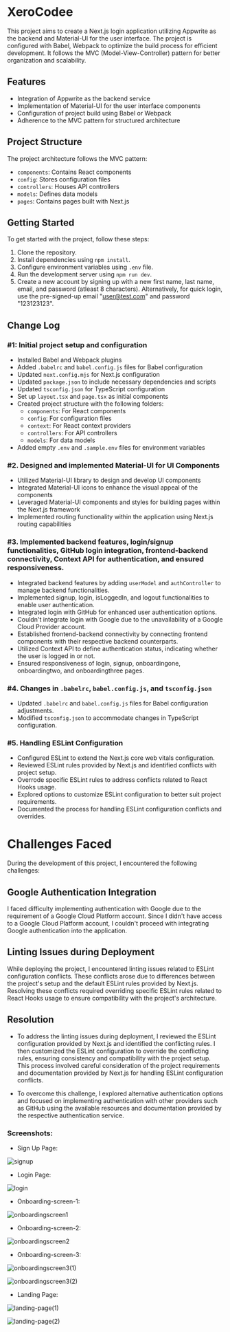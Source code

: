 # XeroCodee

This project aims to create a Next.js login application utilizing Appwrite as the backend and Material-UI for the user interface. The project is configured with Babel, Webpack to optimize the build process for efficient development. It follows the MVC (Model-View-Controller) pattern for better organization and scalability.

## Features

- Integration of Appwrite as the backend service
- Implementation of Material-UI for the user interface components
- Configuration of project build using Babel or Webpack
- Adherence to the MVC pattern for structured architecture

## Project Structure

The project architecture follows the MVC pattern:

- `components`: Contains React components
- `config`: Stores configuration files
- `controllers`: Houses API controllers
- `models`: Defines data models
- `pages`: Contains pages built with Next.js

## Getting Started

To get started with the project, follow these steps:

1. Clone the repository.
2. Install dependencies using `npm install`.
3. Configure environment variables using `.env` file.
4. Run the development server using `npm run dev`.
5. Create a new account by signing up with a new first name, last name, email, and password (atleast 8 characters). Alternatively, for quick login, use the pre-signed-up email "user@test.com" and password "123123123".

## Change Log

### #1: Initial project setup and configuration

- Installed Babel and Webpack plugins
- Added `.babelrc` and `babel.config.js` files for Babel configuration
- Updated `next.config.mjs` for Next.js configuration
- Updated `package.json` to include necessary dependencies and scripts
- Updated `tsconfig.json` for TypeScript configuration
- Set up `layout.tsx` and `page.tsx` as initial components
- Created project structure with the following folders:
  - `components`: For React components
  - `config`: For configuration files
  - `context`: For React context providers
  - `controllers`: For API controllers
  - `models`: For data models
- Added empty `.env` and `.sample.env` files for environment variables

### #2. Designed and implemented Material-UI for UI Components

- Utilized Material-UI library to design and develop UI components
- Integrated Material-UI icons to enhance the visual appeal of the components
- Leveraged Material-UI components and styles for building pages within the Next.js framework
- Implemented routing functionality within the application using Next.js routing capabilities

### #3. Implemented backend features, login/signup functionalities, GitHub login integration, frontend-backend connectivity, Context API for authentication, and ensured responsiveness.

- Integrated backend features by adding `userModel` and `authController` to manage backend functionalities.
- Implemented signup, login, isLoggedIn, and logout functionalities to enable user authentication.
- Integrated login with GitHub for enhanced user authentication options.
- Couldn't integrate login with Google due to the unavailability of a Google Cloud Provider account.
- Established frontend-backend connectivity by connecting frontend components with their respective backend counterparts.
- Utilized Context API to define authentication status, indicating whether the user is logged in or not.
- Ensured responsiveness of login, signup, onboardingone, onboardingtwo, and onboardingthree pages.

### #4. Changes in `.babelrc`, `babel.config.js`, and `tsconfig.json`

- Updated `.babelrc` and `babel.config.js` files for Babel configuration adjustments.
- Modified `tsconfig.json` to accommodate changes in TypeScript configuration.

### #5. Handling ESLint Configuration

- Configured ESLint to extend the Next.js core web vitals configuration.
- Reviewed ESLint rules provided by Next.js and identified conflicts with project setup.
- Overrode specific ESLint rules to address conflicts related to React Hooks usage.
- Explored options to customize ESLint configuration to better suit project requirements.
- Documented the process for handling ESLint configuration conflicts and overrides.

# Challenges Faced

During the development of this project, I encountered the following challenges:

## Google Authentication Integration

I faced difficulty implementing authentication with Google due to the requirement of a Google Cloud Platform account. Since I didn't have access to a Google Cloud Platform account, I couldn't proceed with integrating Google authentication into the application.

## Linting Issues during Deployment

While deploying the project, I encountered linting issues related to ESLint configuration conflicts. These conflicts arose due to differences between the project's setup and the default ESLint rules provided by Next.js. Resolving these conflicts required overriding specific ESLint rules related to React Hooks usage to ensure compatibility with the project's architecture.

## Resolution

- To address the linting issues during deployment, I reviewed the ESLint configuration provided by Next.js and identified the conflicting rules. I then customized the ESLint configuration to override the conflicting rules, ensuring consistency and compatibility with the project setup. This process involved careful consideration of the project requirements and documentation provided by Next.js for handling ESLint configuration conflicts.

- To overcome this challenge, I explored alternative authentication options and focused on implementing authentication with other providers such as GitHub using the available resources and documentation provided by the respective authentication service.

### Screenshots: 

- Sign Up Page:

![signup](https://github.com/AbhradeepMukherjee/xerocodee/assets/132974862/655169c2-2c7f-4e35-a0a2-f61ef75770c3)

- Login Page:

![login](https://github.com/AbhradeepMukherjee/xerocodee/assets/132974862/71cfd91d-2bdf-405d-9b8f-afa5bd54ec65)

- Onboarding-screen-1:

![onboardingscreen1](https://github.com/AbhradeepMukherjee/xerocodee/assets/132974862/58f716cc-09f5-496f-a712-b5e3f4320d51)

- Onboarding-screen-2:

![onboardingscreen2](https://github.com/AbhradeepMukherjee/xerocodee/assets/132974862/e5db1c08-fc40-4bfe-a143-8d9d08cdbf43)

- Onboarding-screen-3:

![onboardingscreen3(1)](https://github.com/AbhradeepMukherjee/xerocodee/assets/132974862/13de1b7c-bc87-4fdc-8f59-56d865ac68fd)

![onboardingscreen3(2)](https://github.com/AbhradeepMukherjee/xerocodee/assets/132974862/cfe0e271-a889-4359-8073-e132ef5172d2)

- Landing Page:

![landing-page(1)](https://github.com/AbhradeepMukherjee/xerocodee/assets/132974862/7a9bdbe3-fd25-4cf9-9bb1-ffed25dd8987)

![landing-page(2)](https://github.com/AbhradeepMukherjee/xerocodee/assets/132974862/aa177f50-baf2-4380-be1a-41742143e7d9)






